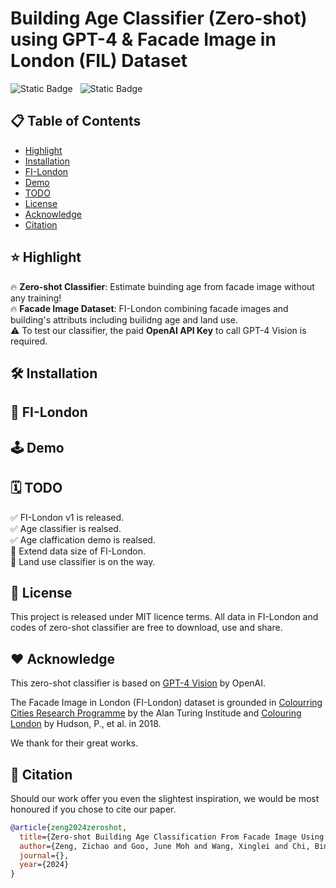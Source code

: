 # Building Age Classifier (Zero-shot) using GPT-4 & Facade Image in London (FIL) Dataset

![Static Badge](https://img.shields.io/badge/Paper-arXiv-red) &nbsp;
![Static Badge](https://img.shields.io/badge/demo-Jupyter%20Notebook-blue)



## 📋 Table of Contents

- [Highlight](#⭐-highlight)
- [Installation](#🛠-installation)
- [FI-London](#🏢-fi-london)
- [Demo](#🕹️-demo)
- [TODO](#🗓️-todo)
- [License](#📐-license)
- [Acknowledge](#❤️-acknowledge)
- [Citation](#📜-citation)

## ⭐ Highlight

🔥 **Zero-shot Classifier**: Estimate buinding age from facade image without any training!  
🔥 **Facade Image Dataset**: FI-London combining facade images and building's attributs including builidng age and land use.  
⚠️ To test our classifier, the paid **OpenAI API Key** to call GPT-4 Vision is required.

## 🛠 Installation

## 🏢 FI-London

## 🕹️ Demo

## 🗓️ TODO

✅ FI-London v1 is released.  
✅ Age classifier is realsed.  
✅ Age claffication demo is realsed.  
🔲 Extend data size of FI-London.  
🔲 Land use classifier is on the way.  

## 📐 License

This project is released under MIT licence terms. All data in FI-London and codes of zero-shot classifier are free to download, use and share.

## ❤️ Acknowledge

This zero-shot classifier is based on [GPT-4 Vision](https://platform.openai.com/docs/guides/vision) by OpenAI. 

The Facade Image in London (FI-London) dataset is grounded in [Colourring Cities Research Programme](https://colouringcities.org/) by the Alan Turing Institude and [Colouring London](https://www.researchgate.net/profile/Polly-Hudson/publication/333569102_Colouring_London_-A_Crowdsourcing_Platform_for_Geospatial_Data_Related_to_London's_Building_Stock_Winner_Best_Paper_GISRUK_2019/links/5cf510f2299bf1fb18539112/Colouring-London-A-Crowdsourcing-Platform-for-Geospatial-Data-Related-to-Londons-Building-Stock-Winner-Best-Paper-GISRUK-2019.pdf) by Hudson, P., et al. in 2018.

We thank for their great works. 

## 📜 Citation

Should our work offer you even the slightest inspiration, we would be most honoured if you chose to cite our paper.

```bibtex
@article{zeng2024zeroshot,
  title={Zero-shot Building Age Classification From Facade Image Using GPT-4},
  author={Zeng, Zichao and Goo, June Moh and Wang, Xinglei and Chi, Bin and Wang, Meihui and Boehm, Jan and Haworth, James},
  journal={},
  year={2024}
}
